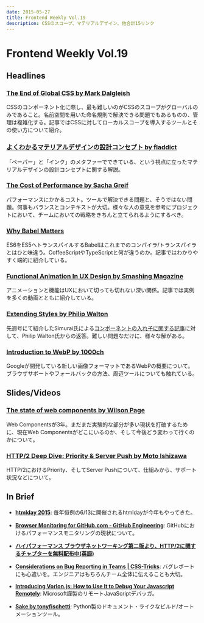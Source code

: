 ```yaml
---
date: 2015-05-27
title: Frontend Weekly Vol.19
description: CSSのスコープ、マテリアルデザイン、他合計15リンク
---
```


# Frontend Weekly Vol.19

## Headlines

### [The End of Global CSS by Mark Dalgleish](https://medium.com/seek-ui-engineering/the-end-of-global-css-90d2a4a06284)

CSSのコンポーネント化に際し、最も難しいのがCSSのスコープがグローバルのみであること。名前空間を用いた命名規則で解決できる問題でもあるものの、管理は複雑化する。記事ではCSSに対してローカルスコープを導入するツールとその使い方について紹介。

### [よくわかるマテリアルデザインの設計コンセプト by fladdict](http://fladdict.net/blog/2015/05/material-design.html)

「ペーパー」と「インク」のメタファーでできている、という視点に立ったマテリアルデザインの設計コンセプトに関する解説。

### [The Cost of Performance by Sacha Greif](https://medium.com/@sachagreif/the-cost-of-performance-4132b6559fe4)

パフォーマンスにかかるコスト。ツールで解決できる問題と、そうではない問題。何事もバランスとコンテキストが大切。様々な人の意見を参考にプロジェクトにおいて、チームにおいての戦略をきちんと立てられるようにするべき。

### [Why Babel Matters](http://codemix.com/blog/why-babel-matters)

ES6をES5へトランスパイルするBabelはこれまでのコンパイラ/トランスパイラとはひと味違う。CoffeeScriptやTypeScriptと何が違うのか。記事ではわかりやすく端的に紹介している。

### [Functional Animation In UX Design by Smashing Magazine](http://www.smashingmagazine.com/2015/05/14/functional-ux-design-animations/)

アニメーションと機能はUXにおいて切っても切れない深い関係。記事では実例を多くの動画とともに紹介している。

### [Extending Styles by Philip Walton](http://philipwalton.com/articles/extending-styles/)

先週号にて紹介したSimurai氏による[コンポーネントの入れ子に関する記事](http://simurai.com/blog/2015/05/11/nesting-components/)に対して、Philip Walton氏からの返答。難しい問題なだけに、様々な解がある。

### [Introduction to WebP by 1000ch](https://medium.com/@1000ch/introduction-to-webp-b593dfe1d1d1)

Googleが開発している新しい画像フォーマットであるWebPの概要について。ブラウザサポートやフォールバックの方法、周辺ツールについても触れている。

## Slides/Videos

### [The state of web components by Wilson Page](http://wilsonpage.github.io/presentations/state-of-web-components/#/)

Web Componentsが3年。まだまだ実験的な部分が多い現状を打破するために、現在Web Componentsがどこにいるのか、そして今後どう変わって行くのかについて。

### [HTTP/2 Deep Dive: Priority & Server Push by Moto Ishizawa](https://speakerdeck.com/summerwind/2-deep-dive-priority-and-server-push)

HTTP/2におけるPriority、そしてServer Pushについて、仕組みから、サポート状況などについて。

## In Brief

- [**htmlday 2015**](http://www.htmlday.jp/): 毎年恒例の6/13に開催されるhtmldayが今年もやってきた。

- [**Browser Monitoring for GitHub.com - GitHub Engineering**](http://githubengineering.com/browser-monitoring-for-github-com/): GitHubにおけるパフォーマンスモニタリングの現状について。

- [**ハイパフォーマンス ブラウザネットワーキング第二版より、HTTP/2に関するチャプターを無料配布中(英語)**](https://twitter.com/igrigorik/status/600539385013108736)

- [**Considerations on Bug Reporting in Teams | CSS-Tricks**](https://css-tricks.com/considerations-on-bug-reporting-in-teams/): バグレポートにも心遣いを。エンジニアはもちろんチーム全体に伝えることも大切。

- [**Introducing Vorlon.js: How to Use It to Debug Your Javascript Remotely**](http://www.sitepoint.com/introducing-vorlon-js-use-debug-javascript-remotely/): Microsoft謹製のリモートJavaScriptデバッガ。

- [**Sake by tonyfischetti**](http://tonyfischetti.github.io/sake/): Python製のドキュメント・ライクなビルド/オートメーションツール。
